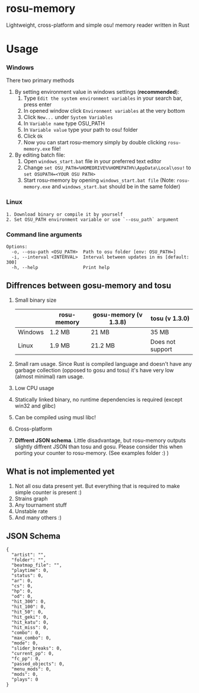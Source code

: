 # rosu-memory

Lightweight, cross-platform and simple osu! memory reader written in Rust

# Usage
### Windows
There two primary methods
1. By setting environment value in windows settings (**recommended**):
	1.  Type `Edit the system environment variables` in your search bar, press enter
	2.  In opened window click `Environment variables` at the very bottom
	3.  Click `New...` under `System Variables` 
	4. In `Variable name` type OSU_PATH
	5. In `Variable value` type your path to osu! folder
	6. Click `Ok`
	7. Now you can start rosu-memory simply by double clicking `rosu-memory.exe` file!
2. By editing batch file:
	1. Open `windows_start.bat` file in your preferred text editor
	2. Change `set OSU_PATH=%HOMEDRIVE%%HOMEPATH%\AppData\Local\osu!` to `set OSUPATH=<YOUR OSU PATH>`
	3. Start rosu-memory by opening `windows_start.bat file` (Note: `rosu-memory.exe` and `windows_start.bat` should be in the same folder)
### Linux  
	1. Download binary or compile it by yourself
	2. Set OSU_PATH environment variable or use `--osu_path` argument
### Command line arguments
```
Options:
  -o, --osu-path <OSU_PATH>  Path to osu folder [env: OSU_PATH=]
  -i, --interval <INTERVAL>  Interval between updates in ms [default: 300]
  -h, --help                 Print help
```

## Diffrences between gosu-memory and tosu
1. Small binary size

	|         | rosu-memory  | gosu-memory (v 1.3.8) |     tosu (v 1.3.0)   |
	|-------- | ------------ | --------------------- | -------------------  |
	| Windows | 1.2 MB       | 21 MB                 | 35 MB                |
	| Linux   | 1.9 MB       | 21.2 MB               | Does not support     |

2. Small ram usage. Since Rust is compiled language and doesn't have any garbage collection (opposed to gosu and tosu) it's have very low (almost minimal) ram usage.
3. Low CPU usage
4. Statically linked binary, no runtime dependencies is required (except win32 and glibc)
5. Can be compiled using musl libc!
6. Cross-platform
7. **Diffrent JSON schema**. Little disadvantage, but rosu-memory outputs slightly diffrent JSON than tosu and gosu. Please consider this when porting your counter to rosu-memory. (See examples folder :) ) 

## What is not implemented yet
1. Not all osu data present yet. But everything that is required to make simple counter is present :)
2. Strains graph
3. Any tournament stuff 
4. Unstable rate
5. And many others :)

## JSON Schema
```
{
  "artist": "",
  "folder": "",
  "beatmap_file": "",
  "playtime": 0,
  "status": 0,
  "ar": 0,
  "cs": 0,
  "hp": 0,
  "od": 0,
  "hit_300": 0,
  "hit_100": 0,
  "hit_50": 0,
  "hit_geki": 0,
  "hit_katu": 0,
  "hit_miss": 0,
  "combo": 0,
  "max_combo": 0,
  "mode": 0,
  "slider_breaks": 0,
  "current_pp": 0,
  "fc_pp": 0,
  "passed_objects": 0,
  "menu_mods": 0,
  "mods": 0,
  "plays": 0
}
```


